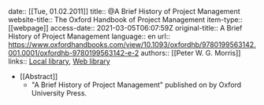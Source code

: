 date:: [[Tue, 01.02.2011]]
title:: @A Brief History of Project Management
website-title:: The Oxford Handbook of Project Management
item-type:: [[webpage]]
access-date:: 2021-03-05T06:07:59Z
original-title:: A Brief History of Project Management
language:: en
url:: https://www.oxfordhandbooks.com/view/10.1093/oxfordhb/9780199563142.001.0001/oxfordhb-9780199563142-e-2
authors:: [[Peter W. G. Morris]]
links:: [Local library](zotero://select/library/items/VP8KP6CC), [Web library](https://www.zotero.org/users/6520516/items/VP8KP6CC)

- [[Abstract]]
	- "A Brief History of Project Management" published on  by Oxford University Press.